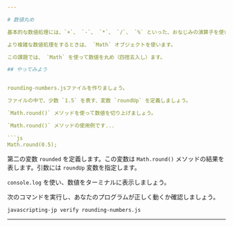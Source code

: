 ```yaml
---

# 数値丸め

基本的な数値処理には、`+`、 `-`、 `*`、 `/`、 `%` といった、おなじみの演算子を使います。

より複雑な数値処理をするときは、 `Math` オブジェクトを使います。

この課題では、 `Math` を使って数値を丸め（四捨五入し）ます。

## やってみよう


rounding-numbers.jsファイルを作りましょう。

ファイルの中で、少数 `1.5` を表す、変数 `roundUp` を定義しましょう。

`Math.round()` メソッドを使って数値を切り上げましょう。

`Math.round()` メソッドの使用例です...

```js
Math.round(0.5);
```

第二の変数 `rounded` を定義します。この変数は `Math.round()` メソッドの結果を表します。引数には `roundUp` 変数を指定します。

`console.log` を使い、数値をターミナルに表示しましょう。

次のコマンドを実行し、あなたのプログラムが正しく動くか確認しましょう。

`javascripting-jp verify rounding-numbers.js`

---
```

